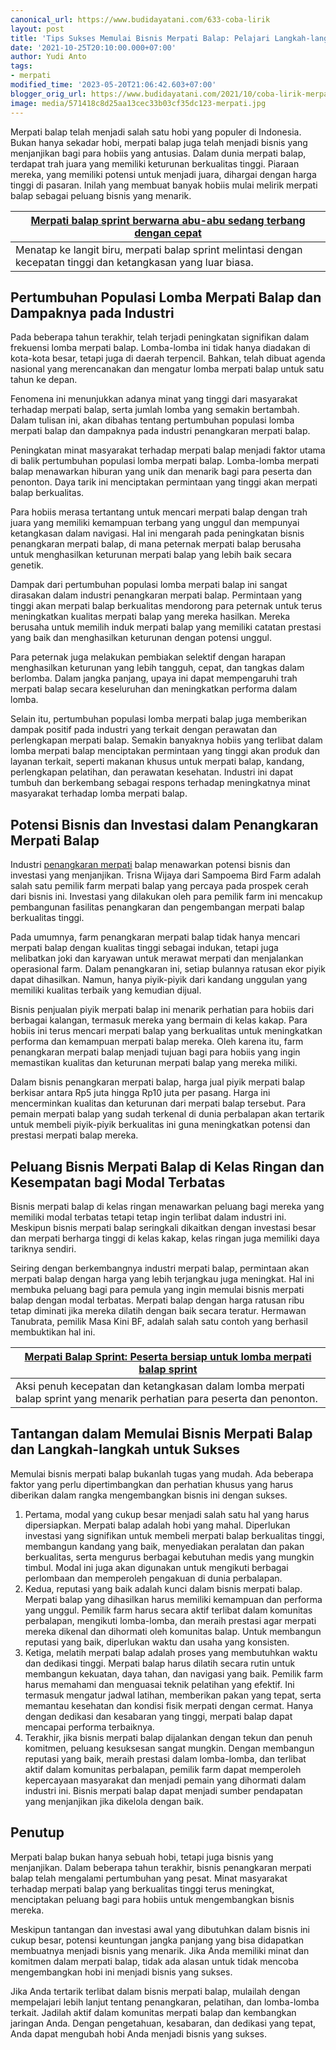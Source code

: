 ```yaml
---
canonical_url: https://www.budidayatani.com/633-coba-lirik
layout: post
title: 'Tips Sukses Memulai Bisnis Merpati Balap: Pelajari Langkah-langkahnya!'
date: '2021-10-25T20:10:00.000+07:00'
author: Yudi Anto
tags:
- merpati
modified_time: '2023-05-20T21:06:42.603+07:00'
blogger_orig_url: https://www.budidayatani.com/2021/10/coba-lirik-merpati-balap.html
image: media/571418c8d25aa13cec33b03cf35dc123-merpati.jpg
---
```

Merpati balap telah menjadi salah satu hobi yang populer di Indonesia. Bukan hanya sekadar hobi, merpati balap juga telah menjadi bisnis yang menjanjikan bagi para hobiis yang antusias. Dalam dunia merpati balap, terdapat trah juara yang memiliki keturunan berkualitas tinggi. Piaraan mereka, yang memiliki potensi untuk menjadi juara, dihargai dengan harga tinggi di pasaran. Inilah yang membuat banyak hobiis mulai melirik merpati balap sebagai peluang bisnis yang menarik.



| [Merpati balap sprint berwarna abu-abu sedang terbang dengan cepat](https://blogger.googleusercontent.com/img/b/R29vZ2xl/AVvXsEhc4ywNh2IOiNHx7kR-dXwIOZFTbmOzixQJa7A0rFMDoBLow_gUVmOc4nrAyM59aKJbqE8odPG90Y59YGil-5dMj0PW_MaPyWzdZiae1xaHyTRZrt-tLyV9wjGR7gqCL7eiMJN3jPWeYIRKhA6fq9ys5jiqZiEU29N3NO3SfHQk7Pl6SZxTwNJxfU9c8Q/s2050/merpati.jpg) |
| --- |
| Menatap ke langit biru, merpati balap sprint melintasi dengan kecepatan tinggi dan ketangkasan yang luar biasa. |

## Pertumbuhan Populasi Lomba Merpati Balap dan Dampaknya pada Industri

Pada beberapa tahun terakhir, telah terjadi peningkatan signifikan dalam frekuensi lomba merpati balap. Lomba-lomba ini tidak hanya diadakan di kota-kota besar, tetapi juga di daerah terpencil. Bahkan, telah dibuat agenda nasional yang merencanakan dan mengatur lomba merpati balap untuk satu tahun ke depan.

Fenomena ini menunjukkan adanya minat yang tinggi dari masyarakat terhadap merpati balap, serta jumlah lomba yang semakin bertambah. Dalam tulisan ini, akan dibahas tentang pertumbuhan populasi lomba merpati balap dan dampaknya pada industri penangkaran merpati balap.

Peningkatan minat masyarakat terhadap merpati balap menjadi faktor utama di balik pertumbuhan populasi lomba merpati balap. Lomba-lomba merpati balap menawarkan hiburan yang unik dan menarik bagi para peserta dan penonton. Daya tarik ini menciptakan permintaan yang tinggi akan merpati balap berkualitas.

Para hobiis merasa tertantang untuk mencari merpati balap dengan trah juara yang memiliki kemampuan terbang yang unggul dan mempunyai ketangkasan dalam navigasi. Hal ini mengarah pada peningkatan bisnis penangkaran merpati balap, di mana peternak merpati balap berusaha untuk menghasilkan keturunan merpati balap yang lebih baik secara genetik.

Dampak dari pertumbuhan populasi lomba merpati balap ini sangat dirasakan dalam industri penangkaran merpati balap. Permintaan yang tinggi akan merpati balap berkualitas mendorong para peternak untuk terus meningkatkan kualitas merpati balap yang mereka hasilkan. Mereka berusaha untuk memilih induk merpati balap yang memiliki catatan prestasi yang baik dan menghasilkan keturunan dengan potensi unggul.

Para peternak juga melakukan pembiakan selektif dengan harapan menghasilkan keturunan yang lebih tangguh, cepat, dan tangkas dalam berlomba. Dalam jangka panjang, upaya ini dapat mempengaruhi trah merpati balap secara keseluruhan dan meningkatkan performa dalam lomba.

Selain itu, pertumbuhan populasi lomba merpati balap juga memberikan dampak positif pada industri yang terkait dengan perawatan dan perlengkapan merpati balap. Semakin banyaknya hobiis yang terlibat dalam lomba merpati balap menciptakan permintaan yang tinggi akan produk dan layanan terkait, seperti makanan khusus untuk merpati balap, kandang, perlengkapan pelatihan, dan perawatan kesehatan. Industri ini dapat tumbuh dan berkembang sebagai respons terhadap meningkatnya minat masyarakat terhadap lomba merpati balap.

## Potensi Bisnis dan Investasi dalam Penangkaran Merpati Balap

Industri [penangkaran merpati](https://www.budidayatani.com/search/label/merpati) balap menawarkan potensi bisnis dan investasi yang menjanjikan. Trisna Wijaya dari Sampoema Bird Farm adalah salah satu pemilik farm merpati balap yang percaya pada prospek cerah dari bisnis ini. Investasi yang dilakukan oleh para pemilik farm ini mencakup pembangunan fasilitas penangkaran dan pengembangan merpati balap berkualitas tinggi.

Pada umumnya, farm penangkaran merpati balap tidak hanya mencari merpati balap dengan kualitas tinggi sebagai indukan, tetapi juga melibatkan joki dan karyawan untuk merawat merpati dan menjalankan operasional farm. Dalam penangkaran ini, setiap bulannya ratusan ekor piyik dapat dihasilkan. Namun, hanya piyik-piyik dari kandang unggulan yang memiliki kualitas terbaik yang kemudian dijual.

Bisnis penjualan piyik merpati balap ini menarik perhatian para hobiis dari berbagai kalangan, termasuk mereka yang bermain di kelas kakap. Para hobiis ini terus mencari merpati balap yang berkualitas untuk meningkatkan performa dan kemampuan merpati balap mereka. Oleh karena itu, farm penangkaran merpati balap menjadi tujuan bagi para hobiis yang ingin memastikan kualitas dan keturunan merpati balap yang mereka miliki.

Dalam bisnis penangkaran merpati balap, harga jual piyik merpati balap berkisar antara Rp5 juta hingga Rp10 juta per pasang. Harga ini mencerminkan kualitas dan keturunan dari merpati balap tersebut. Para pemain merpati balap yang sudah terkenal di dunia perbalapan akan tertarik untuk membeli piyik-piyik berkualitas ini guna meningkatkan potensi dan prestasi merpati balap mereka.

## Peluang Bisnis Merpati Balap di Kelas Ringan dan Kesempatan bagi Modal Terbatas

Bisnis merpati balap di kelas ringan menawarkan peluang bagi mereka yang memiliki modal terbatas tetapi tetap ingin terlibat dalam industri ini. Meskipun bisnis merpati balap seringkali dikaitkan dengan investasi besar dan merpati berharga tinggi di kelas kakap, kelas ringan juga memiliki daya tariknya sendiri.

Seiring dengan berkembangnya industri merpati balap, permintaan akan merpati balap dengan harga yang lebih terjangkau juga meningkat. Hal ini membuka peluang bagi para pemula yang ingin memulai bisnis merpati balap dengan modal terbatas. Merpati balap dengan harga ratusan ribu tetap diminati jika mereka dilatih dengan baik secara teratur. Hermawan Tanubrata, pemilik Masa Kini BF, adalah salah satu contoh yang berhasil membuktikan hal ini.



| [Merpati Balap Sprint: Peserta bersiap untuk lomba merpati balap sprint](https://blogger.googleusercontent.com/img/b/R29vZ2xl/AVvXsEhe1BItxTefw5ZMCD7lxk1nmz0AtM8uwJVuAY5DtCDbeenENTZWCp1ex9-NHdl6256cEJeQGNii1fPYNW4kwUpsPhxtRSDgMjNERIxl144nF7FUdEoR2xED-Rv0eA0t8a1oN5vVKxHTxTZsbfr8SeMGWvXZwUGvFKgCEfouGuxRoRv0yVyaMaiQqrcgaQ/s2126/merpati1.jpg) |
| --- |
| Aksi penuh kecepatan dan ketangkasan dalam lomba merpati balap sprint yang menarik perhatian para peserta dan penonton. |

## Tantangan dalam Memulai Bisnis Merpati Balap dan Langkah-langkah untuk Sukses

Memulai bisnis merpati balap bukanlah tugas yang mudah. Ada beberapa faktor yang perlu dipertimbangkan dan perhatian khusus yang harus diberikan dalam rangka mengembangkan bisnis ini dengan sukses.

1. Pertama, modal yang cukup besar menjadi salah satu hal yang harus dipersiapkan. Merpati balap adalah hobi yang mahal. Diperlukan investasi yang signifikan untuk membeli merpati balap berkualitas tinggi, membangun kandang yang baik, menyediakan peralatan dan pakan berkualitas, serta mengurus berbagai kebutuhan medis yang mungkin timbul. Modal ini juga akan digunakan untuk mengikuti berbagai perlombaan dan memperoleh pengakuan di dunia perbalapan.
2. Kedua, reputasi yang baik adalah kunci dalam bisnis merpati balap. Merpati balap yang dihasilkan harus memiliki kemampuan dan performa yang unggul. Pemilik farm harus secara aktif terlibat dalam komunitas perbalapan, mengikuti lomba-lomba, dan meraih prestasi agar merpati mereka dikenal dan dihormati oleh komunitas balap. Untuk membangun reputasi yang baik, diperlukan waktu dan usaha yang konsisten.
3. Ketiga, melatih merpati balap adalah proses yang membutuhkan waktu dan dedikasi tinggi. Merpati balap harus dilatih secara rutin untuk membangun kekuatan, daya tahan, dan navigasi yang baik. Pemilik farm harus memahami dan menguasai teknik pelatihan yang efektif. Ini termasuk mengatur jadwal latihan, memberikan pakan yang tepat, serta memantau kesehatan dan kondisi fisik merpati dengan cermat. Hanya dengan dedikasi dan kesabaran yang tinggi, merpati balap dapat mencapai performa terbaiknya.
4. Terakhir, jika bisnis merpati balap dijalankan dengan tekun dan penuh komitmen, peluang kesuksesan sangat mungkin. Dengan membangun reputasi yang baik, meraih prestasi dalam lomba-lomba, dan terlibat aktif dalam komunitas perbalapan, pemilik farm dapat memperoleh kepercayaan masyarakat dan menjadi pemain yang dihormati dalam industri ini. Bisnis merpati balap dapat menjadi sumber pendapatan yang menjanjikan jika dikelola dengan baik.

## Penutup

Merpati balap bukan hanya sebuah hobi, tetapi juga bisnis yang menjanjikan. Dalam beberapa tahun terakhir, bisnis penangkaran merpati balap telah mengalami pertumbuhan yang pesat. Minat masyarakat terhadap merpati balap yang berkualitas tinggi terus meningkat, menciptakan peluang bagi para hobiis untuk mengembangkan bisnis mereka.

Meskipun tantangan dan investasi awal yang dibutuhkan dalam bisnis ini cukup besar, potensi keuntungan jangka panjang yang bisa didapatkan membuatnya menjadi bisnis yang menarik. Jika Anda memiliki minat dan komitmen dalam merpati balap, tidak ada alasan untuk tidak mencoba mengembangkan hobi ini menjadi bisnis yang sukses.

Jika Anda tertarik terlibat dalam bisnis merpati balap, mulailah dengan mempelajari lebih lanjut tentang penangkaran, pelatihan, dan lomba-lomba terkait. Jadilah aktif dalam komunitas merpati balap dan kembangkan jaringan Anda. Dengan pengetahuan, kesabaran, dan dedikasi yang tepat, Anda dapat mengubah hobi Anda menjadi bisnis yang sukses.

